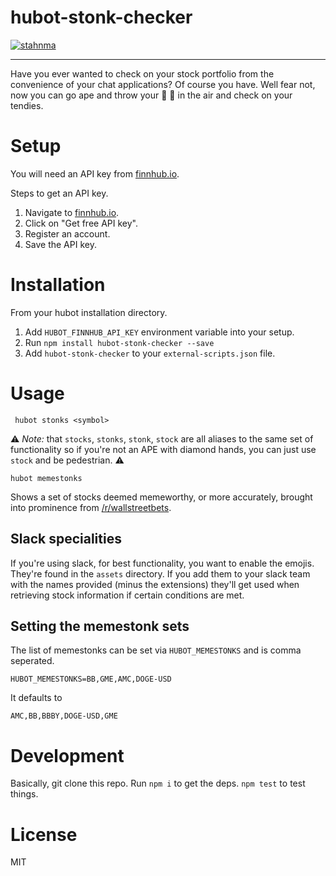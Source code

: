 # hubot-stonk-checker


[![stahnma](https://circleci.com/gh/stahnma/hubot-stonk-checker.svg?style=svg)](https://app.circleci.com/pipelines/github/stahnma/hubot-stonk/checker)

---

Have you ever wanted to check on your stock portfolio from the convenience of your chat applications? Of course you have. Well fear not, now you can go ape and throw your :gem: :raised_hands: in the air and check on your tendies.

# Setup

You will need an API key from [finnhub.io](https://finnhub.io/).

Steps to get an API key.

1. Navigate to [finnhub.io](https://finnhub.io/).
1. Click on "Get free API key".
1. Register an account.
1. Save the API key.


# Installation

From your hubot installation directory.

1. Add `HUBOT_FINNHUB_API_KEY` environment variable into your setup.
1. Run `npm install hubot-stonk-checker --save`
1. Add `hubot-stonk-checker` to your `external-scripts.json` file.


# Usage

     hubot stonks <symbol>


   :warning: _Note:_ that `stocks`, `stonks`, `stonk`, `stock` are all aliases to the same set of functionality so if you're not an APE with diamond hands, you can just use `stock` and be pedestrian. :warning:

    hubot memestonks


Shows a set of stocks deemed memeworthy, or more accurately, brought into prominence from [/r/wallstreetbets](https://reddit.com/r/wallstreetbets).


## Slack specialities

If you're using slack, for best functionality, you want to enable the emojis. They're found in the `assets` directory. If you add them to your slack team with the names provided (minus the extensions) they'll get used when retrieving stock information if certain conditions are met.


## Setting the memestonk sets

The list of memestonks can be set via `HUBOT_MEMESTONKS` and is comma seperated.

    HUBOT_MEMESTONKS=BB,GME,AMC,DOGE-USD


It defaults to

    AMC,BB,BBBY,DOGE-USD,GME

# Development

Basically, git clone this repo. Run `npm i` to get the deps. `npm test` to test things.

# License
MIT
